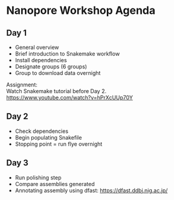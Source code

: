 # Nanopore Workshop Agenda

## Day 1

* General overview
* Brief introduction to Snakemake workflow
* Install dependencies
* Designate groups (6 groups)
* Group to download data overnight

Assignment:  
Watch Snakemake tutorial before Day 2.  
https://www.youtube.com/watch?v=hPrXcUUp70Y

## Day 2

* Check dependencies
* Begin populating Snakefile
* Stopping point = run flye overnight

## Day 3

* Run polishing step
* Compare assemblies generated
* Annotating assembly using dfast: https://dfast.ddbj.nig.ac.jp/
